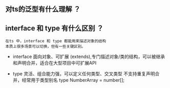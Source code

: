 #




## 对ts的泛型有什么理解 ？



## interface 和 type 有什么区别 ？
    在ts 中，interface 和 type 都能用来描述对象的结构
    本质上很多场景可以切换，但有一些关键区别。





- interface 面向对象、可扩展 (extends),专门描述对象/类的结构，可以被继承和声明合并，适合在大型项目中可扩展API

- type 灵活、组合能力强，可以定义任何类型、交叉类型
不支持重复声明合并，经常用于类型别名
type NumberArray = number[];









